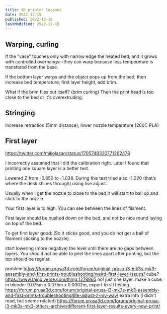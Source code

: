 ```yaml
---
title: 3D printer lessons
date: 2022-12-15
published: 2022-12-16
lastModified: 2022-12-16
---
```


## Warping, curling

If the "vase" touches only with narrow edge the heated bed, and it grows with controlled overhangs—they can warp because less tempereture is transfered from the base.

If the bottom layer warps and the object pops up from the bed, then increase bed temperature, first layer height, add brim.

What if the brim flies out itself? (brim curling) Then the print head is too close to the bed or it's overextruding.


## Stringing

Increase retraction (5mm distance), lower nozzle temperature (200C PLA)

## First layer

https://twitter.com/mikolasan/status/1705748330771292478

I incorrectly assumed that I did the calibration right. Later I found that printing one square layer is a better test.

Lowered Z from -0.850 to -1.038. During this test tried also -1.020 (that’s where the desk shines through) using live adjust.

Usually when I get the nozzle to close to the bed it will start to ball up and stick to the nozzle.

Your first layer is to high. You can see between the lines of filament.

First layer should be pushed down on the bed, and not be nice round laying on top of the bed.

To get first layer good: (So it sticks good, and you do not get a ball of filament sticking to the nozzle).

start lowering (more negative) the level until there are no gaps between layers. You should not be able to peel the lines apart after printing, but the top should be regular. 

problem https://forum.prusa3d.com/forum/original-prusa-i3-mk3s-mk3-assembly-and-first-prints-troubleshooting/weird-first-layer-issues/
cube? https://www.thingiverse.com/thing:1278865
no! just one layer. make a cube in blender 0.075m x 0.075m x 0.0002m, export to stl
testing https://forum.prusa3d.com/forum/original-prusa-i3-mk3s-mk3-assembly-and-first-prints-troubleshooting/life-adjust-z-my-way/
extra info (i didn't read, but seems related) https://forum.prusa3d.com/forum/original-prusa-i3-mk3s-mk3-others-archive/different-first-layer-results-every-new-print/